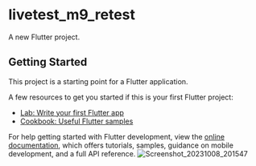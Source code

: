 # livetest_m9_retest

A new Flutter project.

## Getting Started

This project is a starting point for a Flutter application.

A few resources to get you started if this is your first Flutter project:

- [Lab: Write your first Flutter app](https://docs.flutter.dev/get-started/codelab)
- [Cookbook: Useful Flutter samples](https://docs.flutter.dev/cookbook)

For help getting started with Flutter development, view the
[online documentation](https://docs.flutter.dev/), which offers tutorials,
samples, guidance on mobile development, and a full API reference.
![Screenshot_20231008_201547](https://github.com/Minhaj-Mahim/livetest_m9_retest/assets/144513919/1c92cb4e-b18a-4232-9bf6-fd6efe282298)
